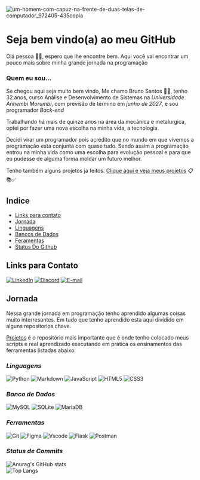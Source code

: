 ![um-homem-com-capuz-na-frente-de-duas-telas-de-computador_972405-435copia](https://github.com/user-attachments/assets/f5db77a7-af6c-4ae3-93f5-8983fa3b5adb)

# Seja bem vindo(a) ao meu GitHub

Olá pessoa :wave:&#127998;, espero que lhe encontre bem.
Aqui você vai encontrar um pouco mais sobre minha grande jornada na programação

### Quem eu sou...
Se chegou aqui seja muito bem vindo, Me chamo Bruno Santos &#129489;&#127998;, tenho 32 anos, curso Análise e Desenvolvimento de Sistemas na _*Universidade Anhembi Morumbi*_, com previsão de término em _junho de 2027_, e sou programador *Back-end*

Trabalhando há mais de quinze anos na área da mecânica e metalurgica, optei por fazer uma nova escolha na minha vida, a tecnologia.  

Decidi virar um programador pois acrédito que no mundo em que vivemos a programação esta conjunta com quase tudo.
Sendo assim a programação entrou na minha vida como uma escolha para evolução pessoal e para que eu pudesse de alguma forma moldar um futuro melhor.  

Tenho também alguns projetos ja feitos. [Clique aqui e veja meus projetos](https://github.com/bruunovsanttos/Portifolio) 📋📚✅

## Indice
* [Links para contato](https://github.com/bruunovsanttos#links-%C3%BAteis)
* [Jornada](https://github.com/bruunovsanttos#jornada)
* [Linguagens](https://github.com/bruunovsanttos#linguagens)
* [Bancos de Dados](https://github.com/bruunovsanttos#banco-de-dados)
* [Feramentas](https://github.com/bruunovsanttos#ferramentas)
* [Status Do Github](https://github.com/bruunovsanttos#status-de-commits)

## **Links para Contato**

[![LinkedIn](https://img.shields.io/badge/LinkedIn-0077B5?style=for-the-badge&logo=linkedin&logoColor=white)](https://www.linkedin.com/in/brunovieirasantos/)
[![Discord](https://img.shields.io/badge/Discord-7289DA?style=for-the-badge&logo=discord&logoColor=white)](https://discord.com/channels/@brunovsanttos/)
[![E-mail](https://img.shields.io/badge/-Email-000?style=for-the-badge&logo=microsoft-outlook&logoColor=007BFF)](mailto:bruno-vieira-santos@hotmail.com)

## **Jornada**

Nessa grande jornada em programação tenho aprendido algumas coisas muito interresantes.
Em tudo que tenho aprendido esta aqui divídido em alguns repositorios chave. 

[Projetos](https://github.com/bruunovsanttos/Portfolio-de-Projetos) é o repositório mais importante que é onde tenho colocado meus scripts e real aprendizado executando em prática os ensinamentos das ferramentas listadas abaixo:

### _**Linguagens**_
![Python](https://img.shields.io/badge/python-3670A0?style=for-the-badge&logo=python&logoColor=ffdd54)
 ![Markdown](https://img.shields.io/badge/Markdown-000?style=for-the-badge&logo=markdown) ![JavaScript](https://img.shields.io/badge/JavaScript-F7DF1E?style=for-the-badge&logo=javascript&logoColor=black) ![HTML5](https://img.shields.io/badge/HTML5-E34F26?style=for-the-badge&logo=html5&logoColor=white) ![CSS3](https://img.shields.io/badge/CSS3-1572B6?style=for-the-badge&logo=css3&logoColor=white)

### _**Banco de Dados**_
![MySQL](https://img.shields.io/badge/MySQL-00000F?style=for-the-badge&logo=mysql&logoColor=white) ![SQLite](https://img.shields.io/badge/SQLite-000?style=for-the-badge&logo=sqlite&logoColor=07405E) ![MariaDB](https://img.shields.io/badge/MariaDB-003545?style=for-the-badge&logo=mariadb&logoColor=white)

### _**Ferramentas**_

![Git](https://img.shields.io/badge/GIT-E44C30?style=for-the-badge&logo=git&logoColor=white)
![Figma](https://img.shields.io/badge/Figma-696969?style=for-the-badge&logo=figma&logoColor=figma)
![Vscode](https://img.shields.io/badge/Vscode-007ACC?style=for-the-badge&logo=visual-studio-code&logoColor=white)
![Flask](https://img.shields.io/badge/flask-%23000.svg?style=for-the-badge&logo=flask&logoColor=white) ![Postman](https://img.shields.io/badge/Postman-FF6C37.svg?style=for-the-badge&logo=Postman&logoColor=white)

### _**Status de Commits**_

![Anurag's GitHub stats](https://github-readme-stats.vercel.app/api?username=bruunovsanttos&theme=graywhite_icons=true)  
![Top Langs](https://github-readme-stats.vercel.app/api/top-langs/?username=bruunovsanttos&layout=compact)

















